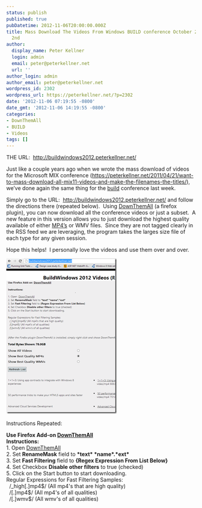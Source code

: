 ```yaml
---
status: publish
published: true
pubDatetime: 2012-11-06T20:00:00.000Z
title: Mass Download The Videos From Windows BUILD conference October 28 to November
  2nd
author:
  display_name: Peter Kellner
  login: admin
  email: peter@peterkellner.net
  url: ''
author_login: admin
author_email: peter@peterkellner.net
wordpress_id: 2302
wordpress_url: https://peterkellner.net/?p=2302
date: '2012-11-06 07:19:55 -0800'
date_gmt: '2012-11-06 14:19:55 -0800'
categories:
- DownThemAll
- BUILD
- Videos
tags: []
---
```

<p>THE URL:&#160; <a href="http://buildwindows2012.peterkellner.net/">http://buildwindows2012.peterkellner.net/</a></p>
<p>Just like a couple years ago when we wrote the mass download of videos for the Microsoft MIX conference (<a href="/2011/04/21/want-to-mass-download-all-mix11-videos-and-make-the-filenames-the-titles/">https://peterkellner.net/2011/04/21/want-to-mass-download-all-mix11-videos-and-make-the-filenames-the-titles/</a>), we’ve done again the same thing for the <a href="http://www.buildwindows.com/">build</a> conference last week.</p>
<p>Simply go to the URL:&#160; <a href="http://buildwindows2012.peterkellner.net/">http://buildwindows2012.peterkellner.net/</a> and follow the directions there (repeated below).&#160; Using <a href="https://addons.mozilla.org/en-US/firefox/addon/downthemall/">DownThemAll</a> (a firefox plugin), you can now download all the conference videos or just a subset.&#160; A new feature in this version allows you to just download the highest quality available of either <a href="http://en.wikipedia.org/wiki/MPEG-4_Part_14">MP4’s</a> or WMV files.&#160; Since they are not tagged clearly in the RSS feed we are leveraging, the program takes the larges size file of each type for any given session.</p>
<p>Hope this helps!&#160; I personally love the videos and use them over and over.</p>
<p><a href="http://buildwindows2012.peterkellner.net/"><img title="image" style="border-top: 0px; border-right: 0px; border-bottom: 0px; border-left: 0px; display: inline" border="0" alt="image" src="/wp/wp-content/uploads/2012/11/image.png" width="294" height="414" /></a> </p>
<p>Instructions Repeated:</p>
<p><b>Use Firefox Add-on <a href="http://www.downthemall.net/">DownThemAll</a></b>    <br /><b>Instructions: </b>    <br />1. Open <a href="http://www.downthemall.net/">DownThemAll</a>    <br />2. Set <b>RenameMask</b> field to <b>*text* *name*.*ext*</b>    <br />3. Set <b>Fast Filtering</b> field to <b>{Regex Expression From List Below}</b>    <br />4. Set Checkbox <b>Disable other filters</b> to true (checked)    <br />5. Click on the Start button to start downloading.    <br />Regular Expressions for Fast Filtering Samples:    <br />&#160; /_high[.]mp4$/ (All mp4's that are high quality)    <br />&#160; /[.]mp4$/ (All mp4's of all qualities)    <br />&#160; /[.]wmv$/ (All wmv's of all qualities)</p>
